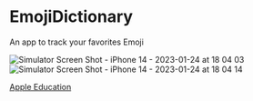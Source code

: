 # EmojiDictionary

An app to track your favorites Emoji

![Simulator Screen Shot - iPhone 14 - 2023-01-24 at 18 04 03](https://user-images.githubusercontent.com/11060275/214303422-589c0e7d-d26c-4b65-9649-84ad564bcaf5.png) ![Simulator Screen Shot - iPhone 14 - 2023-01-24 at 18 04 14](https://user-images.githubusercontent.com/11060275/214303577-267616a4-2ad6-48ff-ac29-e03577d536ff.png)

[Apple Education](https://books.apple.com/ru/book/develop-in-swift-data-collections/id1581183203?l=en)
